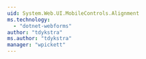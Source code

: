 ```yaml
---
uid: System.Web.UI.MobileControls.Alignment
ms.technology: 
  - "dotnet-webforms"
author: "tdykstra"
ms.author: "tdykstra"
manager: "wpickett"
---
```

